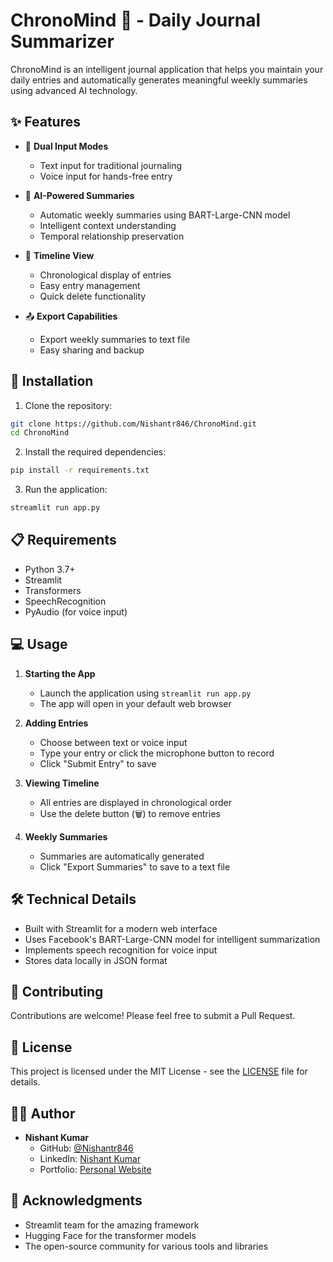 # ChronoMind 📝 - Daily Journal Summarizer

ChronoMind is an intelligent journal application that helps you maintain your daily entries and automatically generates meaningful weekly summaries using advanced AI technology.


## ✨ Features

- 📝 **Dual Input Modes**
  - Text input for traditional journaling
  - Voice input for hands-free entry

- 🧠 **AI-Powered Summaries**
  - Automatic weekly summaries using BART-Large-CNN model
  - Intelligent context understanding
  - Temporal relationship preservation

- 📅 **Timeline View**
  - Chronological display of entries
  - Easy entry management
  - Quick delete functionality

- 📤 **Export Capabilities**
  - Export weekly summaries to text file
  - Easy sharing and backup

## 🚀 Installation

1. Clone the repository:
```bash
git clone https://github.com/Nishantr846/ChronoMind.git
cd ChronoMind
```

2. Install the required dependencies:
```bash
pip install -r requirements.txt
```

3. Run the application:
```bash
streamlit run app.py
```

## 📋 Requirements

- Python 3.7+
- Streamlit
- Transformers
- SpeechRecognition
- PyAudio (for voice input)

## 💻 Usage

1. **Starting the App**
   - Launch the application using `streamlit run app.py`
   - The app will open in your default web browser

2. **Adding Entries**
   - Choose between text or voice input
   - Type your entry or click the microphone button to record
   - Click "Submit Entry" to save

3. **Viewing Timeline**
   - All entries are displayed in chronological order
   - Use the delete button (🗑️) to remove entries

4. **Weekly Summaries**
   - Summaries are automatically generated
   - Click "Export Summaries" to save to a text file

## 🛠️ Technical Details

- Built with Streamlit for a modern web interface
- Uses Facebook's BART-Large-CNN model for intelligent summarization
- Implements speech recognition for voice input
- Stores data locally in JSON format

## 🤝 Contributing

Contributions are welcome! Please feel free to submit a Pull Request.

## 📝 License

This project is licensed under the MIT License - see the [LICENSE](LICENSE) file for details.

## 👨‍💻 Author

- **Nishant Kumar**
  - GitHub: [@Nishantr846](https://github.com/Nishantr846)
  - LinkedIn: [Nishant Kumar](https://linkedin.com/in/Nishantr846)
  - Portfolio: [Personal Website](https://nishantr846.github.io/Portfolio-Website/index.html)

## 🙏 Acknowledgments

- Streamlit team for the amazing framework
- Hugging Face for the transformer models
- The open-source community for various tools and libraries